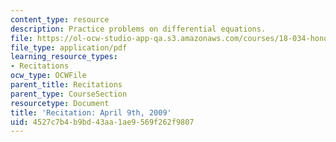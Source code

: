 ```yaml
---
content_type: resource
description: Practice problems on differential equations.
file: https://ol-ocw-studio-app-qa.s3.amazonaws.com/courses/18-034-honors-differential-equations-spring-2009/4527c7b4b9bd43aa1ae9569f262f9807_MIT18_034s09_rec14_4_9.pdf
file_type: application/pdf
learning_resource_types:
- Recitations
ocw_type: OCWFile
parent_title: Recitations
parent_type: CourseSection
resourcetype: Document
title: 'Recitation: April 9th, 2009'
uid: 4527c7b4-b9bd-43aa-1ae9-569f262f9807
---
```


